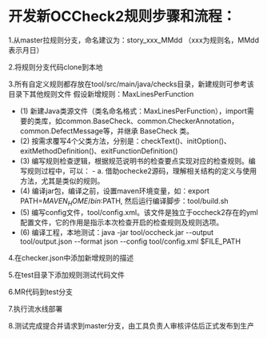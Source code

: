 # 开发新OCCheck2规则步骤和流程：

1.从master拉规则分支，命名建议为：story_xxx_MMdd （xxx为规则名，MMdd表示月日）

2.将规则分支代码clone到本地

3.所有自定义规则都存放在tool/src/main/java/checks目录，新建规则可参考该目录下其他规则文件
假设新增规则：MaxLinesPerFunction
 - (1)  新建Java类源文件（类名命名格式：MaxLinesPerFunction），import需要的类库，如common.BaseCheck、common.CheckerAnnotation，common.DefectMessage等，并继承 BaseCheck 类。
 - (2)  按需求覆写4个父类方法，分别是：checkText()、initOption()、exitMethodDefinition()、exitFunctionDefinition()
 - (3)  编写规则检查逻辑，根据规范说明书的检查要点实现对应的检查规则。编写规则过程中，可以：
         - a. 借助ochecke2源码，理解相关结构的定义与使用方法，尤其是类似的规则。
 - (4)  编译jar包，编译之前，设置maven环境变量，如：export PATH=$MAVEN_HOME/bin:$PATH, 然后运行编译脚步：tool/build.sh
 - (5)  编写config文件，tool/config.xml。该文件是独立于occheck2存在的yml配置文件，它的作用是指示本次检查开启的检查规则及规则选项。
 - (6)  编译工程，本地测试：java -jar tool/occheck.jar --output tool/output.json --format json  --config tool/config.xml $FILE_PATH

4.在checker.json中添加新增规则的描述

5.在test目录下添加规则测试代码文件

6.MR代码到test分支

7.执行流水线部署

8.测试完成提合并请求到master分支，由工具负责人审核评估后正式发布到生产
